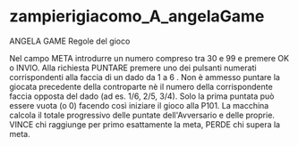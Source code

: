 # zampierigiacomo_A_angelaGame


ANGELA GAME
Regole del gioco

Nel campo META introdurre un numero compreso tra 30 e 99 e premere OK o INVIO.
Alla richiesta PUNTARE premere uno dei pulsanti numerati corrispondenti alla faccia di un dado da 1 a 6 .
Non è ammesso puntare la giocata precedente della controparte nè il numero della corrispondente faccia opposta del dado (ad es. 1/6, 2/5, 3/4).
Solo la prima puntata può essere vuota (o 0) facendo così iniziare il gioco alla P101.
La macchina calcola il totale progressivo delle puntate dell'Avversario e delle proprie.
VINCE chi raggiunge per primo esattamente la meta, PERDE chi supera la meta. 
